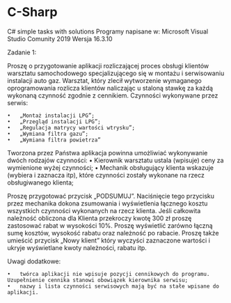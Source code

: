 # C-Sharp
C# simple tasks with solutions
Programy napisane w:
Microsoft Visual Studio Comunity 2019
Wersja 16.3.10


Zadanie 1:

Proszę o przygotowanie aplikacji rozliczającej proces obsługi klientów warsztatu samochodowego specjalizującego się w montażu i serwisowaniu instalacji auto gaz. Warsztat, który zlecił wytworzenie wymaganego oprogramowania rozlicza klientów naliczając u
staloną stawkę za każdą wykonaną czynność zgodnie z cennikiem. Czynności wykonywane przez serwis:

    •	„Montaż instalacji LPG”;
    •	„Przegląd instalacji LPG”;
    •	„Regulacja matrycy wartości wtrysku”;
    •	„Wymiana filtra gazu”;
    •	„Wymiana filtra powietrza”
Tworzona przez Państwa aplikacja powinna umożliwiać wykonywanie dwóch rodzajów czynności:
    •	Kierownik warsztatu ustala (wpisuje) ceny za wymienione wyżej czynności;
    •	Mechanik obsługujący klienta wskazuje (wybiera i zaznacza itp), które czynności zostały wykonane na rzecz obsługiwanego klienta;

Proszę przygotować przycisk „PODSUMUJ”. Naciśnięcie tego przycisku przez mechanika dokona zsumowania i wyświetlenia łącznego kosztu wszystkich czynności wykonanych na rzecz klienta.
Jeśli całkowita należność obliczona dla Klienta przekroczy kwotę 300 zł proszę zastosować rabat w wysokości 10%. 
Proszę wyświetlić zarówno łączną sumę kosztów, wysokość rabatu oraz należność po rabacie. Proszę także umieścić przycisk 
„Nowy klient” który wyczyści zaznaczone wartości i ukryje wyświetlane kwoty należności, rabatu itp.

 Uwagi dodatkowe:
 
    •	twórca aplikacji nie wpisuje pozycji cennikowych do programu. Uzupełnienie cennika stanowi obowiązek kierownika serwisu;
    •	nazwy i lista czynności serwisowych mają być na stałe wpisane do aplikacji.
